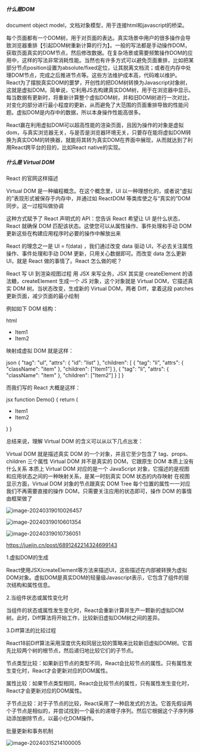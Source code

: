 ##### 什么是DOM

document object model，文档对象模型，用于连接html和javascript的桥梁。

每个页面都有一个DOM树，用于对页面的表达。真实场景中用户的很多操作会导致浏览器重排【引起DOM树重新计算的行为】。一般的写法都是手动操作DOM，获取页面真实的DOM节点，然后修改数据。在复杂场景或需要频繁操作DOM的应用中，这样的写法非常消耗性能。当然也有许多方式可以避免页面重排，比如把某部分节点position设置为absolute/fixed定位，让其脱离文档流；或者在内存中处理DOM节点，完成之后推进节点等。这些方法维护成本高，代码难以维护。React为了摆脱真实DOM的噩梦，开创性的把DOM树转换为Javascript对象树，这就是虚拟DOM。简单说，它利用JS去构建真实DOM树，用于在浏览器中显示。每当数据有更新时，将重新计算整个虚拟DOM树，并和旧DOM树进行一次对比，对变化的部分进行最小程度的更新，从而避免了大范围的页面重排导致的性能问题。虚拟DOM是内存中的数据，所以本身操作性能高很多。

React赢在利用虚拟DOM可以超高性能的渲染页面，且因为操作的对象是虚拟dom，与真实浏览器无关，与是否是浏览器环境无关，只要存在能将虚拟DOM转换为真实DOM的转换器，就能将其转为真实DOM在界面中展现，从而就达到了利用React跨平台的目的，比如React native的实现。

##### 什么是 Virtual DOM

React 的官网这样描述

Virtual DOM 是一种编程概念。在这个概念里，UI 以一种理想化的，或者说“虚拟的”表现形式被保存于内存中，并通过如 ReactDOM 等类库使之与“真实的”DOM 同步。这一过程叫做协调

这种方式赋予了 React 声明式的 API：您告诉 React 希望让 UI 是什么状态，React 就确保 DOM 匹配该状态。这使您可以从属性操作、事件处理和手动 DOM 更新这些在构建应用程序时必要的操作中解放出来

React 的理念之一是 UI = f(data) ，我们通过改变 data 驱动 UI，不必去关注属性操作、事件处理和手动 DOM 更新，只用关心数据即可。而改变 data 怎么更新 UI，就是 React 做的事情了。React 怎么做的呢？

React 写 UI 到渲染视图过程
用 JSX 来写业务，JSX 其实是 createElement 的语法糖，createElement 生成一个 JS 对象，这个对象就是 Virtual DOM，它描述真实 DOM 树。当状态改变，生成新的 Virtual DOM，两者 Diff，拿着这段 patches 更新页面，减少页面的最小绘制

例如如下 DOM 结构：

html

<ul id="list">
    <li class="item">Item1</li>
    <li class="item">Item2</li>
</ul>

映射成虚拟 DOM 就是这样：

json
{
"tag": "ul",
"attrs": {
"id": "list"
},
"children": [
{
"tag": "li",
"attrs": { "className": "item" },
"children": ["Item1"]
},
{
"tag": "li",
"attrs": { "className": "item" },
"children": ["Item2"]
}
]
}

而我们写的 React 大概是这样：

jsx
function Demo() {
return (
<ul id="list">
<li className="item">Item1</li>
<li className="item">Item2</li>
</ul>
)
}

总结来说，理解 Virtual DOM 的含义可以从以下几点出发：

Virtual DOM 就是描述真实 DOM 的一个对象，并且它至少包含了 tag、props、children 三个属性
Virtual DOM 并不是真实的 DOM，它跟原生 DOM 本质上没有什么关系
本质上 Virtual DOM 对应的是一个 JavaScript 对象，它描述的是视图和应用状态之间的一种映射关系，是某一时刻真实 DOM 状态的内存映射
在视图显示方面，Virtual DOM 对象的节点跟真实 DOM Tree 每个位置的属性一一对应
我们不再需要直接的操作 DOM，只需要关注应用的状态即可，操作 DOM 的事情由框架做了

![image-20240319010026457](C:\Users\liqian\AppData\Roaming\Typora\typora-user-images\image-20240319010026457.png)

![image-20240319010601354](C:\Users\liqian\AppData\Roaming\Typora\typora-user-images\image-20240319010601354.png)

![image-20240319010736051](C:\Users\liqian\AppData\Roaming\Typora\typora-user-images\image-20240319010736051.png)

https://juejin.cn/post/6891242214324699143

1.虚拟DOM的生成

React使用JSX/createElement等方法来描述UI，这些描述在内部被转换为虚拟DOM对象。虚拟DOM是真实DOM的轻量级Javascript表示，它包含了组件的层次结构和属性信息。

2.当组件状态或属性变化时

当组件的状态或属性发生变化时，React会重新计算并生产一颗新的虚拟DOM树。此时，Diff算法将开始工作，比较新旧虚拟DOM树之间的差异。

3.Diff算法的比较过程

React18前Diff算法采用深度优先和同层比较的策略来比较新旧虚拟DOM树。它首先比较两个树的根节点，然后递归地比较它们的子节点。

节点类型比较：如果新旧节点的类型不同，React会比较节点的属性。只有属性发生变化时，React才会更新对应的DOM属性。

属性比较：如果节点类型相同，React会比较节点的属性，只有属性发生变化时，React才会更新对应的DOM属性。

子节点比较：对于子节点的比较，React采用了一种启发式的方法。它首先假设两个子节点是相似的，并尝试找到一个最长的递增子序列。然后它根据这个子序列移动添加删除节点，以最小化DOM操作。

批量更新和事务机制

![image-20240315214100005](C:\Users\liqian\AppData\Roaming\Typora\typora-user-images\image-20240315214100005.png)
